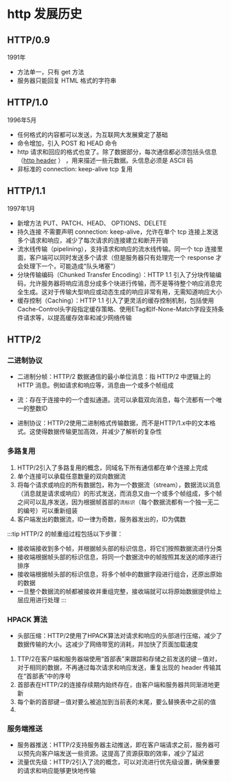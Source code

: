 # http 发展历史

## HTTP/0.9
1991年
* 方法单一，只有 get 方法
* 服务器只能回复 HTML 格式的字符串

## HTTP/1.0
1996年5月
* 任何格式的内容都可以发送，为互联网大发展奠定了基础
* 命令增加，引入 POST 和 HEAD 命令
* http 请求和回应的格式也变了。除了数据部分，每次通信都必须包括头信息（[http header](./httpHeader) ） ，用来描述一些元数据。头信息必须是 ASCII 码
* 非标准的 connection: keep-alive  tcp 复用

## HTTP/1.1
1997年1月
* 新增方法 PUT、PATCH、HEAD、 OPTIONS、DELETE
* 持久连接  不需要声明  connection: keep-alive，允许在单个 tcp 连接上发送多个请求和响应，减少了每次请求的连接建立和断开开销
* 流水线传输（pipelining），支持请求和响应的流水线传输。同一个 tcp 连接里面，客户端可以同时发送多个请求（但是服务器只有处理完一个 response 才会处理下一个，可能造成“队头堵塞”）
* 分块传输编码（Chunked Transfer Encoding）：HTTP 1.1 引入了分块传输编码，允许服务器将响应消息分成多个块进行传输，而不是等待整个响应消息完全生成。这对于传输大型响应或动态生成的响应非常有用，无需知道响应大小
* 缓存控制（Caching）：HTTP 1.1 引入了更灵活的缓存控制机制，包括使用Cache-Control头字段指定缓存策略、使用ETag和If-None-Match字段支持条件请求等，以提高缓存效率和减少网络传输

## HTTP/2
### 二进制协议
* 二进制分帧：HTTP/2 数据通信的最小单位消息：指 HTTP/2 中逻辑上的 HTTP 消息。例如请求和响应等，消息由一个或多个帧组成
* 流：存在于连接中的一个虚拟通道。流可以承载双向消息，每个流都有一个唯一的整数ID

* 进制协议：HTTP/2使用二进制格式传输数据，而不是HTTP/1.x中的文本格式。这使得数据传输更加高效，并减少了解析的复杂性

### 多路复用
1. HTTP/2引入了多路复用的概念，同域名下所有通信都在单个连接上完成
2. 单个连接可以承载任意数量的双向数据流
3. 将每个请求或响应的所有数据包，称为一个数据流（stream），数据流以消息（消息就是请求或响应）的形式发送，而消息又由一个或多个帧组成，多个帧之间可以乱序发送，因为根据帧首部的`流标识`（每个数据流都有一个独一无二的编号）可以重新组装
4. 客户端发出的数据流，ID一律为奇数，服务器发出的，ID为偶数

:::tip
HTTP/2 的帧重组过程包括以下步骤：

* 接收端接收到多个帧，并根据帧头部的标识信息，将它们按照数据流进行分类
* 接收端根据帧头部的标识信息，将同一个数据流中的帧按照其发送的顺序进行排序
* 接收端根据帧头部的标识信息，将多个帧中的数据字段进行组合，还原出原始的数据
* 一旦整个数据流的帧都被接收并重组完整，接收端就可以将原始数据提供给上层应用进行处理
:::

### HPACK 算法
* 头部压缩：HTTP/2使用了HPACK算法对请求和响应的头部进行压缩，减少了数据传输的大小。这减少了网络带宽的消耗，并加快了页面加载速度
1. TTP/2在客户端和服务器端使用“首部表”来跟踪和存储之前发送的键－值对，对于相同的数据，不再通过每次请求和响应发送，重复出现的 header 传输其在“首部表”中的序号
2. 首部表在HTTP/2的连接存续期内始终存在，由客户端和服务器共同渐进地更新
3. 每个新的首部键－值对要么被追加到当前表的末尾，要么替换表中之前的值
4. 

### 服务端推送
* 服务器推送：HTTP/2支持服务器主动推送，即在客户端请求之前，服务器可以预先向客户端发送一些资源。这提高了资源获取的效率，减少了延迟
* 流量优先级：HTTP/2引入了流的概念，可以对流进行优先级设置，确保重要的请求和响应能够更快地传输